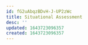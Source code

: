 ```yaml
---
id: fG2uAbqzBDvH-J-UP2zWc
title: Situational Assessment
desc: ''
updated: 1643723096357
created: 1643723096357
---
```



